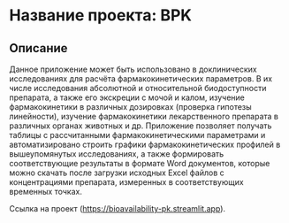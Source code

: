# Название проекта: BPK

## Описание

Данное приложение может быть использовано в доклинических исследованиях для расчёта фармакокинетических параметров. В их числе исследования абсолютной и относительной биодоступности препарата, а также его экскреции с мочой и калом, изучение фармакокинетики в различных дозировках (проверка гипотезы линейности), изучение фармакокинетики лекарственного препарата в различных органах животных и др. Приложение позволяет получать таблицы с рассчитанными фармакокинетическими параметрами и автоматизировано строить графики фармакокинетических профилей в вышеупомянутых исследованиях, а также формировать соответствующие результаты в формате Word документов, которые можно скачать после загрузки исходных Excel файлов с концентрациями препарата, измеренных в соответствующих временных точках.

Ссылка на проект (https://bioavailability-pk.streamlit.app).




